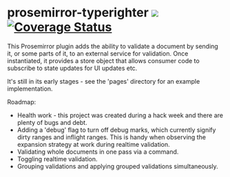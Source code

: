 # prosemirror-typerighter ![](https://travis-ci.org/guardian/prosemirror-typerighter.svg?branch=master) [![Coverage Status](https://coveralls.io/repos/github/guardian/prosemirror-typerighter/badge.svg?branch=master)](https://coveralls.io/github/guardian/prosemirror-typerighter?branch=master)
This Prosemirror plugin adds the ability to validate a document by sending it, or some parts of it, to an external service for validation. Once instantiated, it provides a store object that allows consumer code to subscribe to state updates for UI updates etc.

It's still in its early stages - see the 'pages' directory for an example implementation.

Roadmap:
- Health work - this project was created during a hack week and there are plenty of bugs and debt.
- Adding a 'debug' flag to turn off debug marks, which currently signify dirty ranges and inflight ranges. This is handy when observing the expansion strategy at work during realtime validation.
- Validating whole documents in one pass via a command.
- Toggling realtime validation.
- Grouping validations and applying grouped validations simultaneously.

